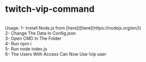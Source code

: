 # twitch-vip-command
<br>
Usage: 
1- Install Node.js from [here]([here](https://nodejs.org/en/)) <br>
2- Change The Data In Config.json <br>
3- Open CMD In The Folder <br>
4- Run npm i <br>
5- Run node index.js <br>
6- The Users With Access Can Now Use !vip user <br>
